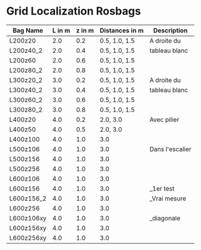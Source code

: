 # Grid Localization Rosbags

| Bag Name  | L in m     | z in m    | Distances in m | Description    |
|-----------|------------|-----------|----------------|----------------|
| L200z20   | 2.0        | 0.2       | 0.5, 1.0, 1.5  | A droite du    |
| L200z40_2 | 2.0        | 0.4       | 0.5, 1.0, 1.5  | tableau blanc  |
| L200z60   | 2.0        | 0.6       | 0.5, 1.0, 1.5  |                |
| L200z80_2 | 2.0        | 0.8       | 0.5, 1.0, 1.5  |                |
| L300z20_2 | 3.0        | 0.2       | 0.5, 1.0, 1.5  | A droite du    |
| L300z40_2 | 3.0        | 0.4       | 0.5, 1.0, 1.5  | tableau blanc  |
| L300z60_2 | 3.0        | 0.6       | 0.5, 1.0, 1.5  |                |
| L300z80_2 | 3.0        | 0.8       | 0.5, 1.0, 1.5  |                |
| L400z20   | 4.0        | 0.2       | 2.0, 3.0       | Avec pilier    |
| L400z50   | 4.0        | 0.5       | 2.0, 3.0       |                |
| L400z100  | 4.0        | 1.0       | 3.0            |                |
| L500z106  | 4.0        | 1.0       | 3.0            | Dans l'escalier|
| L500z156  | 4.0        | 1.0       | 3.0            |                |
| L500z256  | 4.0        | 1.0       | 3.0            |                |
| L600z106  | 4.0        | 1.0       | 3.0            |                |
| L600z156  | 4.0        | 1.0       | 3.0            |   _1er test    |
| L600z156_2| 4.0        | 1.0       | 3.0            |   _Vrai mesure |
| L600z256  | 4.0        | 1.0       | 3.0            |                |
| L600z106xy| 4.0        | 1.0       | 3.0            |   _diagonale   |
| L600z156xy| 4.0        | 1.0       | 3.0            |                |
| L600z256xy| 4.0        | 1.0       | 3.0            |                |
